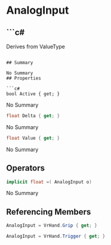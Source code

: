 # AnalogInput

## ```c#
Derives from ValueType
```

## Summary

No Summary
## Properties

```c#
bool Active { get; } 
```
No Summary
```c#
float Delta { get; } 
```
No Summary
```c#
float Value { get; } 
```
No Summary
## Operators

```c#
implicit float =( AnalogInput o) 
```
No Summary
## Referencing Members

```c#
AnalogInput = VrHand.Grip { get; } 
```
```c#
AnalogInput = VrHand.Trigger { get; } 
```
